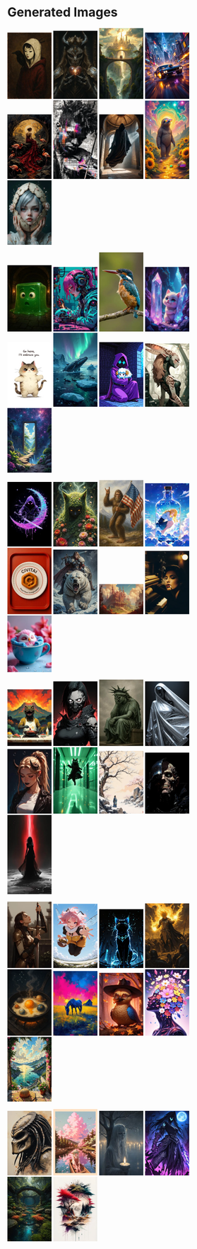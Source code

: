 # Generated Images



<img src="2025_09_12_01_thumb.webp" width="100"/> <img src="2025_09_12_02_thumb.webp" width="100"/> <img src="2025_09_12_03_thumb.webp" width="100"/> <img src="2025_09_12_04_thumb.webp" width="100"/> <img src="2025_09_12_05_thumb.webp" width="100"/> <img src="2025_09_12_06_thumb.webp" width="100"/> <img src="2025_09_12_07_thumb.webp" width="100"/> <img src="2025_09_12_08_thumb.webp" width="100"/> <img src="2025_09_12_09_thumb.webp" width="100"/>

<img src="2025_09_12_10_thumb.webp" width="100"/> <img src="2025_09_12_11_thumb.webp" width="100"/> <img src="2025_09_12_12_thumb.webp" width="100"/> <img src="2025_09_12_13_thumb.webp" width="100"/> <img src="2025_09_12_14_thumb.webp" width="100"/> <img src="2025_09_12_15_thumb.webp" width="100"/> <img src="2025_09_12_16_thumb.webp" width="100"/> <img src="2025_09_12_17_thumb.webp" width="100"/> <img src="2025_09_12_18_thumb.webp" width="100"/>

<img src="2025_09_12_19_thumb.webp" width="100"/> <img src="2025_09_12_20_thumb.webp" width="100"/> <img src="2025_09_12_21_thumb.webp" width="100"/> <img src="2025_09_12_22_thumb.webp" width="100"/> <img src="2025_09_12_23_thumb.webp" width="100"/> <img src="2025_09_12_24_thumb.webp" width="100"/> <img src="2025_09_12_25_thumb.webp" width="100"/> <img src="2025_09_12_26_thumb.webp" width="100"/> <img src="2025_09_12_27_thumb.webp" width="100"/>

<img src="2025_09_12_28_thumb.webp" width="100"/> <img src="2025_09_12_29_thumb.webp" width="100"/> <img src="2025_09_12_30_thumb.webp" width="100"/> <img src="2025_09_12_31_thumb.webp" width="100"/> <img src="2025_09_12_32_thumb.webp" width="100"/> <img src="2025_09_12_33_thumb.webp" width="100"/> <img src="2025_09_12_34_thumb.webp" width="100"/> <img src="2025_09_12_35_thumb.webp" width="100"/> <img src="2025_09_12_36_thumb.webp" width="100"/>

<img src="2025_09_12_37_thumb.webp" width="100"/> <img src="2025_09_12_38_thumb.webp" width="100"/> <img src="2025_09_12_39_thumb.webp" width="100"/> <img src="2025_09_12_40_thumb.webp" width="100"/> <img src="2025_09_12_41_thumb.webp" width="100"/> <img src="2025_09_12_42_thumb.webp" width="100"/> <img src="2025_09_12_43_thumb.webp" width="100"/> <img src="2025_09_12_44_thumb.webp" width="100"/> <img src="2025_09_12_45_thumb.webp" width="100"/>

<img src="2025_09_12_46_thumb.webp" width="100"/> <img src="2025_09_12_47_thumb.webp" width="100"/> <img src="2025_09_12_48_thumb.webp" width="100"/> <img src="2025_09_12_49_thumb.webp" width="100"/> <img src="2025_09_12_50_thumb.webp" width="100"/> <img src="2025_09_12_51_thumb.webp" width="100"/>